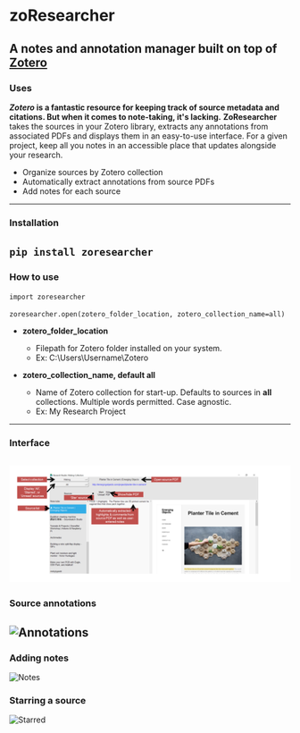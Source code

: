 # zoResearcher
## A notes and annotation manager built on top of [Zotero](http://zotero.com/)
### Uses
***Zotero* is a fantastic resource for keeping track of source metadata and citations. But when it comes to note-taking, it's lacking.** **ZoResearcher** takes the sources in your Zotero library, extracts any annotations from associated PDFs and displays them in an easy-to-use interface. For a given project, keep all you notes in an accessible place that updates alongside your research.
- Organize sources by Zotero collection
- Automatically extract annotations from source PDFs
- Add notes for each source
---
### Installation

`
pip install zoresearcher
`
---
### How to use
`
import zoresearcher
`

`
zoresearcher.open(zotero_folder_location, zotero_collection_name=all)
`

- **zotero_folder_location**
	- Filepath for Zotero folder installed on your system.
	- Ex: C:\\Users\\Username\\Zotero


- **zotero_collection_name, default all**
	- Name of Zotero collection for start-up. Defaults to sources in **all** collections. Multiple words permitted. Case agnostic.
	- Ex: My Research Project

---
### Interface
![Interface](/examples/researcher_interface.png "Interface")
---
### Source annotations
![Annotations](https://github.com/dlw-github/zotero_research_manager/blob/main/examples/annotated_source.png "Annotations")
---
### Adding notes
![Notes](https://github.com/dlw-github/zotero_research_manager/blob/main/examples/adding_notes.png "Notes")
### Starring a source
![Starred](https://github.com/dlw-github/zotero_research_manager/blob/main/examples/starred_sources.png "Starred")
